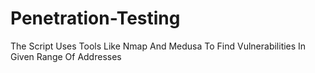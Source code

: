 # Penetration-Testing
The Script Uses Tools Like Nmap And Medusa To Find Vulnerabilities In Given Range Of Addresses
